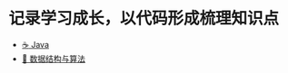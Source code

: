 # 记录学习成长，以代码形成梳理知识点
- [:coffee: Java](#coffee-java)
- [:open_file_folder: 数据结构与算法](#open_file_folder-数据结构与算法)

